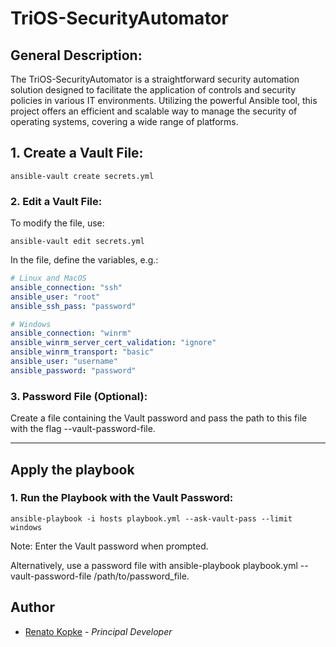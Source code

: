 # TriOS-SecurityAutomator

## General Description:
The TriOS-SecurityAutomator is a straightforward security automation solution designed to facilitate the application of controls and security policies in various IT environments. Utilizing the powerful Ansible tool, this project offers an efficient and scalable way to manage the security of operating systems, covering a wide range of platforms.

## 1. Create a Vault File:
```commandline
ansible-vault create secrets.yml
```

### 2. Edit a Vault File:
To modify the file, use:
```commandline
ansible-vault edit secrets.yml
```
In the file, define the variables, e.g.:
```yaml
# Linux and MacOS
ansible_connection: "ssh"
ansible_user: "root"
ansible_ssh_pass: "password"

# Windows
ansible_connection: "winrm"
ansible_winrm_server_cert_validation: "ignore"
ansible_winrm_transport: "basic"
ansible_user: "username"
ansible_password: "password"
```

### 3. Password File (Optional):
Create a file containing the Vault password and pass the path to this file with the flag --vault-password-file.

------
## Apply the playbook

### 1. Run the Playbook with the Vault Password:
```commandline
ansible-playbook -i hosts playbook.yml --ask-vault-pass --limit windows
```
Note: Enter the Vault password when prompted.

Alternatively, use a password file with ansible-playbook playbook.yml --vault-password-file /path/to/password_file.

## Author

- [Renato Kopke](https://www.linkedin.com/in/renatokopke/) - *Principal Developer*